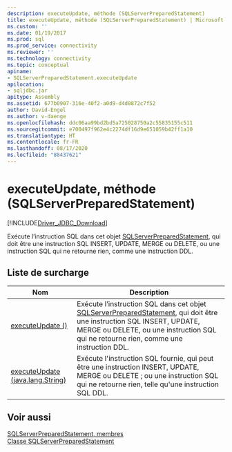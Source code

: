 ```yaml
---
description: executeUpdate, méthode (SQLServerPreparedStatement)
title: executeUpdate, méthode (SQLServerPreparedStatement) | Microsoft Docs
ms.custom: ''
ms.date: 01/19/2017
ms.prod: sql
ms.prod_service: connectivity
ms.reviewer: ''
ms.technology: connectivity
ms.topic: conceptual
apiname:
- SQLServerPreparedStatement.executeUpdate
apilocation:
- sqljdbc.jar
apitype: Assembly
ms.assetid: 677b0907-316e-40f2-a0d9-d4d0872c7f52
author: David-Engel
ms.author: v-daenge
ms.openlocfilehash: ddc06aa99bd2bd5a725028750a2c55835155c511
ms.sourcegitcommit: e700497f962e4c2274df16d9e651059b42ff1a10
ms.translationtype: HT
ms.contentlocale: fr-FR
ms.lasthandoff: 08/17/2020
ms.locfileid: "88437621"
---
```

# <a name="executeupdate-method-sqlserverpreparedstatement"></a>executeUpdate, méthode (SQLServerPreparedStatement)
[!INCLUDE[Driver_JDBC_Download](../../../includes/driver_jdbc_download.md)]

  Exécute l’instruction SQL dans cet objet [SQLServerPreparedStatement](../../../connect/jdbc/reference/sqlserverpreparedstatement-class.md), qui doit être une instruction SQL INSERT, UPDATE, MERGE ou DELETE, ou une instruction SQL qui ne retourne rien, comme une instruction DDL.  
  
## <a name="overload-list"></a>Liste de surcharge  
  
|Nom|Description|  
|----------|-----------------|  
|[executeUpdate ()](../../../connect/jdbc/reference/executeupdate-method.md)|Exécute l’instruction SQL dans cet objet [SQLServerPreparedStatement](../../../connect/jdbc/reference/sqlserverpreparedstatement-class.md), qui doit être une instruction SQL INSERT, UPDATE, MERGE ou DELETE, ou une instruction SQL qui ne retourne rien, comme une instruction DDL.|  
|[executeUpdate (java.lang.String)](../../../connect/jdbc/reference/executeupdate-method-java-lang-string.md)|Exécute l'instruction SQL fournie, qui peut être une instruction INSERT, UPDATE, MERGE ou DELETE ; ou une instruction SQL qui ne retourne rien, telle qu'une instruction SQL DDL.|  
  
## <a name="see-also"></a>Voir aussi  
 [SQLServerPreparedStatement, membres](../../../connect/jdbc/reference/sqlserverpreparedstatement-members.md)   
 [Classe SQLServerPreparedStatement](../../../connect/jdbc/reference/sqlserverpreparedstatement-class.md)  
  
  
